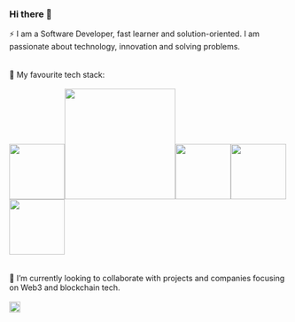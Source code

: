 ### Hi there 👋

<!--
**pstavola/pstavola** is a ✨ _special_ ✨ repository because its `README.md` (this file) appears on your GitHub profile.

Here are some ideas to get you started:

- 🔭 I’m currently working on ...
- 🌱 I’m currently learning ...
- 👯 I’m looking to collaborate on ...
- 🤔 I’m looking for help with ...
- 💬 Ask me about ...
- 📫 How to reach me: ...
- 😄 Pronouns: ...
- ⚡ Fun fact: ...
-->

⚡ I am a Software Developer, fast learner and solution-oriented. I am passionate about technology, innovation and solving problems.  
<br/><br/>
🔭 My favourite tech stack: 
<br/><br/>
<img src="https://user-images.githubusercontent.com/8236762/195576989-2aef29ea-4c8a-45c2-90de-9f5e65a27e40.jpeg"  width="100"><img src="https://user-images.githubusercontent.com/8236762/195580964-f3bb350d-97f3-4284-8a46-dae15c5c37bc.png"  width="200"><img src="https://user-images.githubusercontent.com/8236762/195576976-29f17739-722e-4f6d-8464-4b93e7245f04.jpeg"  width="100"><img src="https://user-images.githubusercontent.com/8236762/195576999-66c333ac-0ef1-4522-af43-e099fb39eee8.gif"  width="100"> <img src="https://user-images.githubusercontent.com/8236762/195577018-fb217566-1d0f-48b7-9d94-83c4cf79915d.gif"  width="100">
<br/><br/><br/>
💬 I’m currently looking to collaborate with projects and companies focusing on Web3 and blockchain tech.  
<br/>
<a href="https://www.linkedin.com/in/patriziostavola/">
  <img src="https://user-images.githubusercontent.com/8236762/195572247-6434ae1f-8abf-45ea-9df7-cdabfcd86279.svg"  width="20">
</a>
